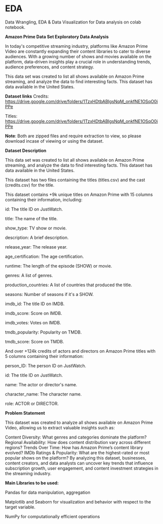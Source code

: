 # EDA
Data Wrangling, EDA &amp; Data Visualization for Data analysis on colab notebook.

**Amazon Prime Data Set Exploratory Data Analysis**

In today's competitive streaming industry, platforms like Amazon Prime Video are constantly expanding their content libraries to cater to diverse audiences. With a growing number of shows and movies available on the platform, data-driven insights play a crucial role in understanding trends, audience preferences, and content strategy.

This data set was created to list all shows available on Amazon Prime streaming, and analyze the data to find interesting facts. This dataset has data available in the United States.

**Dataset links**
Credits: https://drive.google.com/drive/folders/1TzxHDtbABIgsNqM_onkfNE1OSqO0iPPe

Titles: https://drive.google.com/drive/folders/1TzxHDtbABIgsNqM_onkfNE1OSqO0iPPe

**Note**: Both are zipped files and require extraction to view, so please download incase of viewing or using the dataset.

**Dataset Description**

This data set was created to list all shows available on Amazon Prime streaming, and analyze the data to find interesting facts. This dataset has data available in the United States.

This dataset has two files containing the titles (titles.csv) and the cast (credits.csv) for the title.

This dataset contains +9k unique titles on Amazon Prime with 15 columns containing their information, including:

id: The title ID on JustWatch.

title: The name of the title.

show_type: TV show or movie.

description: A brief description.

release_year: The release year.

age_certification: The age certification.

runtime: The length of the episode (SHOW) or movie.

genres: A list of genres.

production_countries: A list of countries that produced the title.

seasons: Number of seasons if it's a SHOW.

imdb_id: The title ID on IMDB.

imdb_score: Score on IMDB.

imdb_votes: Votes on IMDB.

tmdb_popularity: Popularity on TMDB.

tmdb_score: Score on TMDB.

And over +124k credits of actors and directors on Amazon Prime titles with 5 columns containing their information:

person_ID: The person ID on JustWatch.

id: The title ID on JustWatch.

name: The actor or director's name.

character_name: The character name.

role: ACTOR or DIRECTOR.

**Problem Statement**

This dataset was created to analyze all shows available on Amazon Prime Video, allowing us to extract valuable insights such as:

Content Diversity: What genres and categories dominate the platform?
Regional Availability: How does content distribution vary across different regions?
Trends Over Time: How has Amazon Prime’s content library evolved?
IMDb Ratings & Popularity: What are the highest-rated or most popular shows on the platform?
By analyzing this dataset, businesses, content creators, and data analysts can uncover key trends that influence subscription growth, user engagement, and content investment strategies in the streaming industry.

**Main Libraries to be used:**

Pandas for data manipulation, aggregation

Matplotlib and Seaborn for visualization and behavior with respect to the target variable. 

NumPy for computationally efficient operations
